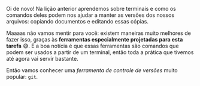 Oi de novo! Na lição anterior aprendemos sobre terminais e como os comandos deles podem nos ajudar a manter  as versões dos nossos arquivos: copiando documentos e editando essas cópias.

Maaaas não vamos mentir para você: existem maneiras muito melhores de fazer isso, graças às **ferramentas especialmente projetadas para esta tarefa** :sweat_smile:. E a boa notícia é que essas ferramentas são comandos que podem ser usados ​​a partir de um terminal, então toda a prática que tivemos até agora vai servir bastante.

Então vamos conhecer uma _ferramenta de controle de versões_ muito popular: `git`.
